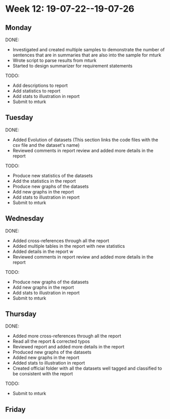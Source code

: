 # Week 12: 19-07-22--19-07-26

## Monday

DONE:

- Investigated and created multiple samples to demonstrate the number of sentences that are in summaries that are also into the sample for mturk
- Wrote script to parse results from mturk
- Started to design summarizer for requirement statements
    
TODO:

- Add descriptions to report
- Add statistics to report
- Add stats to illustration in report
- Submit to mturk

## Tuesday

DONE:

- Added Evolution of datasets (This section links the code files with the csv file and the dataset's name)
- Reviewed comments in report review and added more details in the report

TODO: 

- Produce new statistics of the datasets
- Add the statistics in the report
- Produce new graphs of the datasets
- Add new graphs in the report
- Add stats to illustration in report
- Submit to mturk

## Wednesday

DONE:

- Added cross-references through all the report 
- Added multiple tables in the report with new statistics
- Added details in the report w
- Reviewed comments in report review and added more details in the report

TODO: 

- Produce new graphs of the datasets
- Add new graphs in the report
- Add stats to illustration in report
- Submit to mturk

## Thursday

DONE:

- Added more cross-references through all the report 
- Read all the report & corrected typos
- Reviewed report and added more details in the report
- Produced new graphs of the datasets
- Added new graphs in the report
- Added stats to illustration in report
- Created official folder with all the datasets well tagged and classified to be consistent with the report

TODO: 

- Submit to mturk

## Friday
